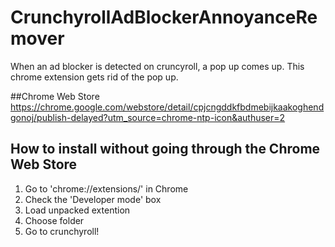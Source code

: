 # CrunchyrollAdBlockerAnnoyanceRemover
When an ad blocker is detected on cruncyroll, a pop up comes up. This chrome extension gets rid of the pop up.

##Chrome Web Store
https://chrome.google.com/webstore/detail/cpjcngddkfbdmebijkaakoghendgonoj/publish-delayed?utm_source=chrome-ntp-icon&authuser=2

## How to install without going through the Chrome Web Store

1. Go to 'chrome://extensions/' in Chrome
2. Check the 'Developer mode' box
3. Load unpacked extention
4. Choose folder
5. Go to crunchyroll! 
